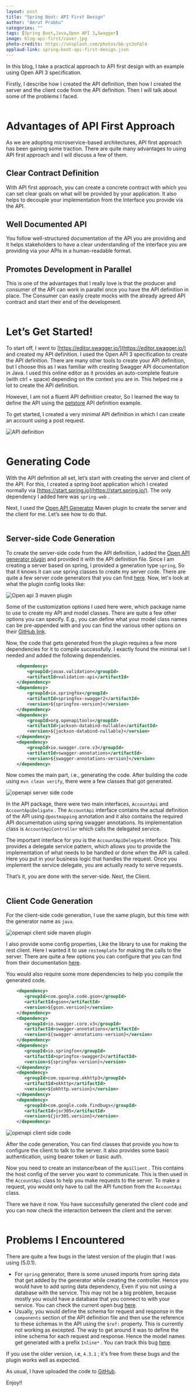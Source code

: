 ```yaml
---
layout: post
title: "Spring Boot: API First Design"
author: "Amrut Prabhu"
categories: ""
tags: [Spring Boot,Java,Open API 3,Swagger]
image: blog-api-first/cover.jpg
photo-credits: https://unsplash.com/photos/bb-ys3oFql4
applaud-link: spring-boot-api-first-design.json
---
```


In this blog, I take a practical approach to API first design with an example using Open API 3 specification.

Firstly, I describe how I created the API definition, then how I created the server and the client code from the API definition. Then I will talk about some of the problems I faced.
<br/>
<br/>
# Advantages of API First Approach

As we are adopting microservice-based architectures, API first approach has been gaining some traction. There are quite many advantages to using API first approach and I will discuss a few of them.

## **Clear Contract Definition**

With API first approach, you can create a concrete contract with which you can set clear goals on what will be provided by your application. It also helps to decouple your implementation from the Interface you provide via the API.

## **Well Documented API**

You follow well-structured documentation of the API you are providing and it helps stakeholders to have a clear understanding of the interface you are providing via your APIs in a human-readable format.

## **Promotes Development in Parallel**

This is one of the advantages that I really love is that the producer and consumer of the API can work in parallel once you have the API definition in place. The Consumer can easily create mocks with the already agreed API contract and start their end of the development.
<br/>
<br/>
# Let’s Get Started!

To start off, I went to  [https://editor.swagger.io/](https://editor.swagger.io/)  and created my API definition. I used the Open API 3 specification to create the API definition. There are many other tools to create your API definition, but I choose this as I was familiar with creating Swagger API documentation in Java. I used this online editor as it provides an auto-complete feature (with ctrl + space) depending on the context you are in. This helped me a lot to create the API definition.

However, I am not a fluent API definition creator, So I learned the way to define the API using the  [petstore](https://github.com/OAI/OpenAPI-Specification/blob/master/examples/v3.0/petstore.yaml)  API definition example.

To get started, I created a very minimal API definition in which I can create an account using a post request.

![API definition](/assets/img/blog-api-first/api-definition.png)
<br/>
<br/>
# **Generating Code**

With the API definition all set, let’s start with creating the server and client of the API. For this, I created a spring boot application which I created normally via  [https://start.spring.io](https://start.spring.io/). The only dependency I added here was  `spring-web`  .

Next, I used the  [Open API Generator](https://openapi-generator.tech/)  Maven plugin to create the server and the client for me. Let’s see how to do that.
<br/>
<br/>
## **Server-side Code Generation**

To create the server-side code from the API definition, I added the  [Open API generator plugin](https://github.com/OpenAPITools/openapi-generator/tree/master/modules/openapi-generator-maven-plugin)  and provided it with the API definition file. Since I am creating a server based on spring, I provided a generation type  `spring`, So that it knows it can use spring classes to create my server code. There are quite a few server code generators that you can find  [here](https://openapi-generator.tech/docs/generators/README#server-generators). Now, let's look at what the plugin config looks like:

![Open api 3 maven plugin](/assets/img/blog-api-first/openapi-maven-plugin.png)

Some of the customization options I used here were, which package name to use to create my API and model classes. There are quite a few other options you can specify. E.g., you can define what your model class names can be pre-appended with and you can find the various other options on their  [GitHub link](https://github.com/OpenAPITools/openapi-generator/tree/master/modules/openapi-generator-maven-plugin).

Now, the code that gets generated from the plugin requires a few more dependencies for it to compile successfully. I exactly found the minimal set I needed and added the following dependencies.
```xml
	<dependency>  
	    <groupId>javax.validation</groupId>  
	    <artifactId>validation-api</artifactId>  
	</dependency>  
	<dependency>  
	    <groupId>io.springfox</groupId>  
	    <artifactId>springfox-swagger2</artifactId>  
	    <version>${springfox-version}</version>  
	</dependency>  
	<dependency>  
	    <groupId>org.openapitools</groupId>  
	    <artifactId>jackson-databind-nullable</artifactId>  
	    <version>${jackson-databind-nullable}</version>  
	</dependency>  
	<dependency>  
	    <groupId>io.swagger.core.v3</groupId>  
	    <artifactId>swagger-annotations</artifactId>  
	    <version>${swagger-annotations-version}</version>  
	</dependency>

```
Now comes the main part, i.e., generating the code. After building the code using `mvn clean verify`, there were a few classes that got generated.

![openapi server side code](/assets/img/blog-api-first/openapi-server-side-code.png)

In the API package, there were two main interfaces,  `AccountApi`  and  `AccountApiDeligate`  . The  `AccountApi`  interface contains the actual definition of the API using  `@postmapping`  annotation and it also contains the required API documentation using spring swagger annotations. Its implementation class is  `AccountApiController`  which calls the delegated service.

The important interface for you is the  `AccountApiDelegate`  interface. This provides a delegate service pattern, which allows you to provide the implementation of what needs to be handled or done when the API is called. Here you put in your business logic that handles the request. Once you implement the service delegate, you are actually ready to serve requests.

That’s it, you are done with the server-side. Next, the Client.
<br/>
<br/>
## **Client Code Generation**

For the client-side code generation, I use the same plugin, but this time with the generator name as  `java`.

![openapi client side maven plugin](/assets/img/blog-api-first/openapi-client-side-maven-plugin.png)

I also provide some config properties, Like the library to use for making the rest client. Here I wanted it to use  `restemplate`  for making the calls to the server. There are quite a few options you can configure that you can find from their documentation  [here](https://openapi-generator.tech/docs/generators/java).

You would also require some more dependencies to help you compile the generated code.
```xml
	<dependency>  
	   <groupId>com.google.code.gson</groupId>  
	   <artifactId>gson</artifactId>  
	   <version>${gson.version}</version>  
	</dependency>  
	<dependency>  
	   <groupId>io.swagger.core.v3</groupId>  
	   <artifactId>swagger-annotations</artifactId>  
	   <version>${swagger-annotations-version}</version>  
	</dependency>  
	<dependency>  
	   <groupId>io.springfox</groupId>  
	   <artifactId>springfox-swagger2</artifactId>  
	   <version>${springfox-version}</version>  
	</dependency>  
	<dependency>  
	   <groupId>com.squareup.okhttp3</groupId>  
	   <artifactId>okhttp</artifactId>  
	   <version>${okhttp.version}</version>  
	</dependency>  
	<dependency>  
	   <groupId>com.google.code.findbugs</groupId>  
	   <artifactId>jsr305</artifactId>  
	   <version>${jsr305.version}</version>  
	</dependency>
```
![openapi client side code](/assets/img/blog-api-first/openapi-client-side-code.png)

After the code generation, You can find classes that provide you how to configure the client to talk to the server. It also provides some basic authentication, using bearer token or basic auth.

Now you need to create an instance/bean of the  `ApiClient`  . This contains the host config of the server you want to communicate. This is then used in the  `AccountApi`  class to help you make requests to the server. To make a request, you would only have to call the API function from the  `AccountApi`  class.

There we have it now. You have successfully generated the client code and you can now check the interaction between the client and the server.
<br/>
<br/>
# **Problems I Encountered**

There are quite a few bugs in the latest version of the plugin that I was using (5.0.1).

-   For  `spring`  generator, there is some unused imports from spring data that get added by the generator while creating the controller. Hence you would have to add spring data dependency, Even if you not using a database with the service. This may not be a big problem, because mostly you would have a database that you connect to with your service. You can check the current open bug  [here](https://github.com/OpenAPITools/openapi-generator/issues/8360).
-   Usually, you would define the schema for request and response in the  `components`  section of the API definition file and then use the reference to these schemas in the API using the  `$ref:`  property. This is currently not working as excepted. The way to get around it was to define the inline schema for each request and response. Hence the model names get generated with a prefix  `Inline*`  . You can track this bug  [here](https://github.com/OpenAPITools/openapi-generator/issues/7922).

If you use the older version, i.e,  `4.3.1`  ; it's free from these bugs and the plugin works well as expected.

As usual, I have uploaded the code to  [GitHub](https://github.com/amrutprabhu/spring-boot-api-first-approach).

Enjoy!!